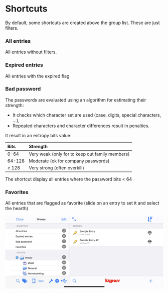 # Shortcuts

By default, some shortcuts are created above the group list.  These are just filters.

### All entries

All entries without filters.

### Expired entries

All entries with the expired flag

### Bad password

The passwords are evaluated using an algorithm for estimating their strength: 

* It checks which character set are used \(case, digits, special characters, ...\),
* Repeated characters and character differences result in penalties. 

It result in an entropy bits value:

| Bits | Strength |
| :--- | :--- |
| 0-64 | Very weak \(only for to keep out family members\) |
| 64-128 | Moderate \(ok for company passwords\) |
| ≥ 128 | Very strong \(often overkill\) |

The shortcut display all entries where the password bits &lt; 64 

### Favorites

All entries that are flagged as favorite \(slide on an entry to set it and select the hearth\)

![Flag favorite](../../../.gitbook/assets/image%20%285%29.jpeg)

